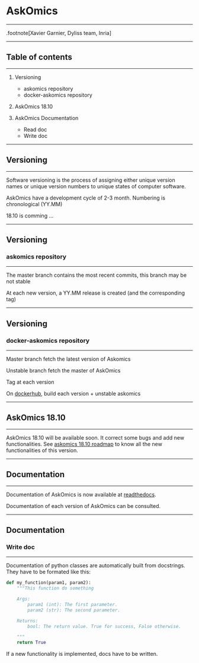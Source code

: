 # AskOmics
-------------------------

<!-- ![askomics](images/askomics.png "askomics") -->

.footnote[Xavier Garnier, Dyliss team, Inria]

---

## Table of contents
---------

1. Versioning
    - askomics repository
    - docker-askomics repository

2. AskOmics 18.10

3. AskOmics Documentation
    - Read doc
    - Write doc


---
## Versioning
--------------

Software versioning is the process of assigning either unique version names or unique version numbers to unique states of computer software.

AskOmics have a development cycle of 2-3 month. Numbering is chronological (YY.MM)

18.10 is comming ...

---
## Versioning
### askomics repository
--------------

The master branch contains the most recent commits, this branch may be not stable

At each new version, a YY.MM release is created (and the corresponding tag)

---
## Versioning
### docker-askomics repository
--------------

Master branch fetch the latest version of Askomics

Unstable branch fetch the master of AskOmics

Tag at each version

On [dockerhub](https://hub.docker.com/), build each version + unstable askomics

---
## AskOmics 18.10
--------------

AskOmics 18.10 will be available soon. It correct some bugs and add new functionalities. See [askomics 18.10 roadmap](https://github.com/askomics/askomics/projects/1)
to know all the new functionalities of this version.


---
## Documentation
--------------

Documentation of AskOmics is now available at [readthedocs](https://askomics.readthedocs.io).

Documentation of each version of AskOmics can be consulted.

---
## Documentation
### Write doc
--------------

Documentation of python classes are automatically built from docstrings. They have to be formated like this:


```python
def my_function(param1, param2):
    """This function do something

    Args:
        param1 (int): The first parameter.
        param2 (str): The second parameter.

    Returns:
        bool: The return value. True for success, False otherwise.

    """
    return True
```

If a new functionality is implemented, docs have to be written.


